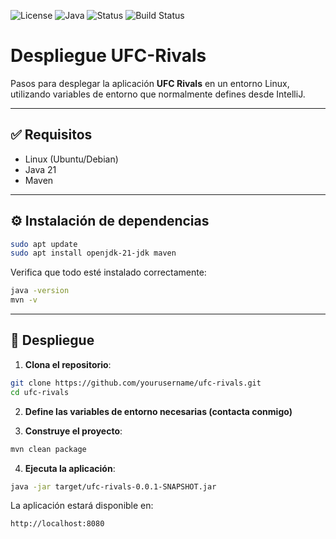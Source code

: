 ![License](https://img.shields.io/badge/license-MIT-blue.svg)
![Java](https://img.shields.io/badge/java-21-blue.svg)
![Status](https://img.shields.io/badge/status-stable-brightgreen)
![Build Status](https://img.shields.io/github/workflow/status/lucaschacon3/ufc-rivals/CI?label=Build)


# Despliegue UFC-Rivals

Pasos para desplegar la aplicación **UFC Rivals** en un entorno Linux, utilizando variables de entorno que normalmente defines desde IntelliJ.

---

## ✅ Requisitos

- Linux (Ubuntu/Debian)
- Java 21
- Maven

---

## ⚙️ Instalación de dependencias

```bash
sudo apt update
sudo apt install openjdk-21-jdk maven
````

Verifica que todo esté instalado correctamente:

```bash
java -version
mvn -v
```

---

## 📁 Despliegue

1. **Clona el repositorio**:

```bash
git clone https://github.com/yourusername/ufc-rivals.git
cd ufc-rivals
```

2. **Define las variables de entorno necesarias (contacta conmigo)**

3. **Construye el proyecto**:

```bash
mvn clean package
```

4. **Ejecuta la aplicación**:

```bash
java -jar target/ufc-rivals-0.0.1-SNAPSHOT.jar
```

La aplicación estará disponible en:

```
http://localhost:8080
```

